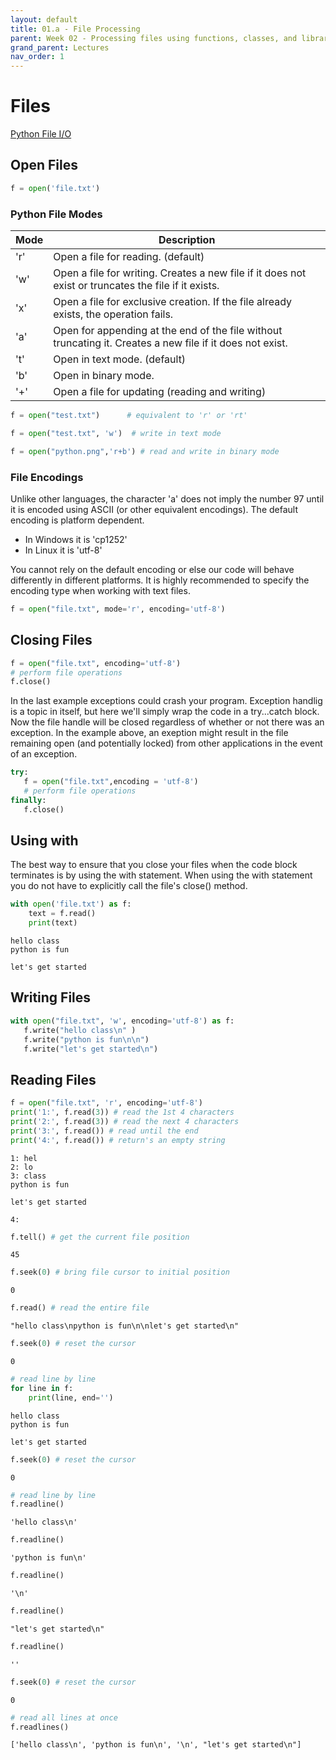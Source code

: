 ```yaml
---
layout: default
title: 01.a - File Processing
parent: Week 02 - Processing files using functions, classes, and libraries
grand_parent: Lectures
nav_order: 1
---
```


# Files
[Python File I/O
](https://www.programiz.com/python-programming/file-operation)


## Open Files


```python
f = open('file.txt')
```

### Python File Modes

| Mode | Description | 
|---|---|
| 'r'	| Open a file for reading. (default) |
| 'w'	| Open a file for writing. Creates a new file if it does not exist or truncates the file if it exists. |
| 'x'	| Open a file for exclusive creation. If the file already exists, the operation fails. |
| 'a'	| Open for appending at the end of the file without truncating it. Creates a new file if it does not exist. |
| 't'	| Open in text mode. (default) |
| 'b'	| Open in binary mode. |
| '+'	| Open a file for updating (reading and writing) |


```python
f = open("test.txt")      # equivalent to 'r' or 'rt'
```


```python
f = open("test.txt", 'w')  # write in text mode
```


```python
f = open("python.png",'r+b') # read and write in binary mode
```

### File Encodings

Unlike other languages, the character 'a' does not imply the number 97 until it is encoded using ASCII (or other equivalent encodings). The default encoding is platform dependent.

* In Windows it is 'cp1252' 
* In Linux it is 'utf-8'

You cannot rely on the default encoding or else our code will behave differently in different platforms. It is highly recommended to specify the encoding type when working with text files.


```python
f = open("file.txt", mode='r', encoding='utf-8')
```

## Closing Files


```python
f = open("file.txt", encoding='utf-8')
# perform file operations
f.close()
```

In the last example exceptions could crash your program. Exception handlig is a topic in itself, but here we'll simply wrap the code in a try...catch block. Now the file handle will be closed regardless of whether or not there was an exception. In the example above, an exeption might result in the file remaining open (and potentially locked) from other applications in the event of an exception.


```python
try:
   f = open("file.txt",encoding = 'utf-8')
   # perform file operations
finally:
   f.close()
```

## Using with

The best way to ensure that you close your files when the code block terminates is by using the with statement. When using the with statement you do not have to explicitly call the file's close() method.


```python
with open('file.txt') as f:
    text = f.read()
    print(text)
```

    hello class
    python is fun
    
    let's get started
    


## Writing Files


```python
with open("file.txt", 'w', encoding='utf-8') as f:
   f.write("hello class\n" )
   f.write("python is fun\n\n")
   f.write("let's get started\n")       
```

## Reading Files


```python
f = open("file.txt", 'r', encoding='utf-8')
print('1:', f.read(3)) # read the 1st 4 characters
print('2:', f.read(3)) # read the next 4 characters
print('3:', f.read()) # read until the end
print('4:', f.read()) # return's an empty string
```

    1: hel
    2: lo 
    3: class
    python is fun
    
    let's get started
    
    4: 



```python
f.tell() # get the current file position
```




    45




```python
f.seek(0) # bring file cursor to initial position
```




    0




```python
f.read() # read the entire file
```




    "hello class\npython is fun\n\nlet's get started\n"




```python
f.seek(0) # reset the cursor
```




    0




```python
# read line by line
for line in f:
    print(line, end='')
```

    hello class
    python is fun
    
    let's get started



```python
f.seek(0) # reset the cursor
```




    0




```python
# read line by line
f.readline()
```




    'hello class\n'




```python
f.readline()
```




    'python is fun\n'




```python
f.readline()
```




    '\n'




```python
f.readline()
```




    "let's get started\n"




```python
f.readline()
```




    ''




```python
f.seek(0) # reset the cursor
```




    0




```python
# read all lines at once
f.readlines()
```




    ['hello class\n', 'python is fun\n', '\n', "let's get started\n"]




```python

```
